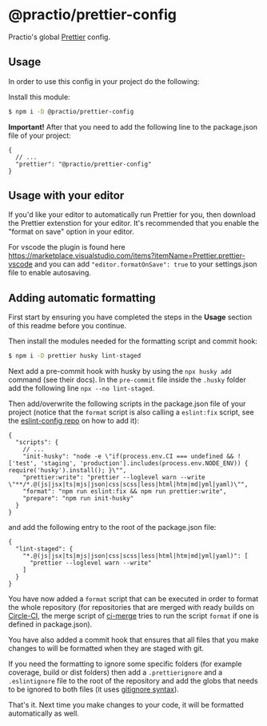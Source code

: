 # @practio/prettier-config

Practio's global [Prettier](https://prettier.io/) config.

## Usage

In order to use this config in your project do the following:

Install this module:

```bash
$ npm i -D @practio/prettier-config
```

**Important!** After that you need to add the following line to the package.json file of your project:

```jsonc
{
  // ...
  "prettier": "@practio/prettier-config"
}
```

## Usage with your editor

If you'd like your editor to automatically run Prettier for you, then download the Prettier extenstion for your editor. It's recommended that you enable the "format on save" option in your editor.

For vscode the plugin is found here https://marketplace.visualstudio.com/items?itemName=Prettier.prettier-vscode and you can add `"editor.formatOnSave": true` to your settings.json file to enable autosaving.

## Adding automatic formatting

First start by ensuring you have completed the steps in the **Usage** section of this readme before you continue.

Then install the modules needed for the formatting script and commit hook:

```bash
$ npm i -D prettier husky lint-staged
```

Next add a pre-commit hook with husky by using the `npx husky add` command (see their docs). In the `pre-commit` file inside the `.husky` folder add the following line `npx --no lint-staged`.

Then add/overwrite the following scripts in the package.json file of your project (notice that the `format` script is also calling a `eslint:fix` script, see the [eslint-config repo](https://github.com/practio/eslint-config-practio) on how to add it):

```jsonc
{
  "scripts": {
    // ...
    "init-husky": "node -e \"if(process.env.CI === undefined && !['test', 'staging', 'production'].includes(process.env.NODE_ENV)) { require('husky').install(); }\"",
    "prettier:write": "prettier --loglevel warn --write \"**/*.@(js|jsx|ts|mjs|json|css|scss|less|html|htm|md|yml|yaml)\"",
    "format": "npm run eslint:fix && npm run prettier:write",
    "prepare": "npm run init-husky"
  }
}
```

and add the following entry to the root of the package.json file:

```jsonc
{
  "lint-staged": {
    "*.@(js|jsx|ts|mjs|json|css|scss|less|html|htm|md|yml|yaml)": [
      "prettier --loglevel warn --write"
    ]
  }
}
```

You have now added a `format` script that can be executed in order to format the whole repository (for repositories that are merged with ready builds on [Circle-CI](https://app.circleci.com/projects/project-dashboard/github/practio/), the merge script of [ci-merge](https://github.com/practio/ci-merge) tries to run the script `format` if one is defined in package.json).

You have also added a commit hook that ensures that all files that you make changes to will be formatted when they are staged with git.

If you need the formatting to ignore some specific folders (for example coverage, build or dist folders) then add a `.prettierignore` and a `.eslintignore` file to the root of the repository and add the globs that needs to be ignored to both files (it uses [gitignore syntax](https://git-scm.com/docs/gitignore#_pattern_format)).

That's it. Next time you make changes to your code, it will be formatted automatically as well.
